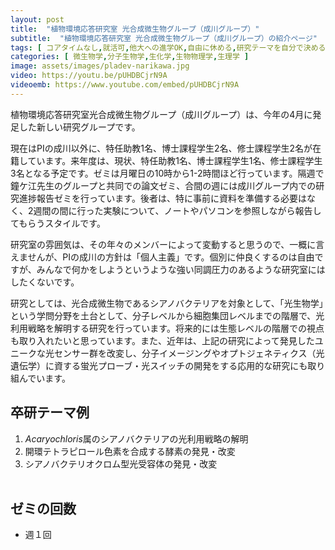 ```yaml
---
layout: post
title:  "植物環境応答研究室 光合成微生物グループ（成川グループ）"
subtitle:  "植物環境応答研究室 光合成微生物グループ（成川グループ）の紹介ページ"
tags: [ コアタイムなし,就活可,他大への進学OK,自由に休める,研究テーマを自分で決める,研究テーマが与えられる ]
categories: [ 微生物学,分子生物学,生化学,生物物理学,生理学 ]
image: assets/images/pladev-narikawa.jpg
video: https://youtu.be/pUHDBCjrN9A
videoemb: https://www.youtube.com/embed/pUHDBCjrN9A
---
```


植物環境応答研究室光合成微生物グループ（成川グループ）は、今年の4月に発足した新しい研究グループです。

現在はPIの成川以外に、特任助教1名、博士課程学生2名、修士課程学生2名が在籍しています。来年度は、現状、特任助教1名、博士課程学生1名、修士課程学生3名となる予定です。ゼミは月曜日の10時から1-2時間ほど行っています。隔週で鐘ケ江先生のグループと共同での論文ゼミ、合間の週には成川グループ内での研究進捗報告ゼミを行っています。後者は、特に事前に資料を準備する必要はなく、2週間の間に行った実験について、ノートやパソコンを参照しながら報告してもらうスタイルです。

研究室の雰囲気は、その年々のメンバーによって変動すると思うので、一概に言えませんが、PIの成川の方針は「個人主義」です。個別に仲良くするのは自由ですが、みんなで何かをしようというような強い同調圧力のあるような研究室にはしたくないです。

研究としては、光合成微生物であるシアノバクテリアを対象として、「光生物学」という学問分野を土台として、分子レベルから細胞集団レベルまでの階層で、光利用戦略を解明する研究を行っています。将来的には生態レベルの階層での視点も取り入れたいと思っています。また、近年は、上記の研究によって発見したユニークな光センサー群を改変し、分子イメージングやオプトジェネティクス（光遺伝学）に資する蛍光プローブ・光スイッチの開発をする応用的な研究にも取り組んでいます。

## 卒研テーマ例
1. *Acaryochloris*属のシアノバクテリアの光利用戦略の解明
1. 開環テトラピロール色素を合成する酵素の発見・改変
1. シアノバクテリオクロム型光受容体の発見・改変
<br /><br />
   
## ゼミの回数
- 週１回
<br /><br />


